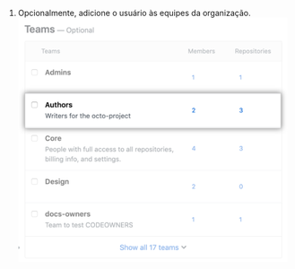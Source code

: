 1. Opcionalmente, adicione o usuário às equipes da organização. ![Lista das equipes da organização](/assets/images/help/organizations/add-user-to-teams.png)
